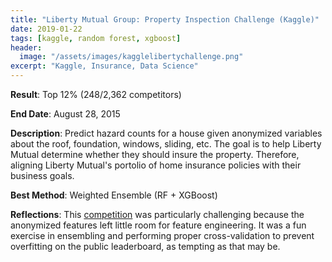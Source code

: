 ```yaml
---
title: "Liberty Mutual Group: Property Inspection Challenge (Kaggle)"
date: 2019-01-22
tags: [kaggle, random forest, xgboost]
header:
  image: "/assets/images/kagglelibertychallenge.png"
excerpt: "Kaggle, Insurance, Data Science"
---
```


**Result**: Top 12% (248/2,362 competitors)	

**End Date**: August 28, 2015

**Description**: Predict hazard counts for a house given anonymized variables about the roof, foundation, windows, sliding, etc. The goal is to help Liberty Mutual determine whether they should insure the property. Therefore, aligning Liberty Mutual's portolio of home insurance policies with their business goals. 

**Best Method**: Weighted Ensemble (RF + XGBoost)

**Reflections**: This [competition](https://www.kaggle.com/c/liberty-mutual-group-property-inspection-prediction) was particularly challenging because the anonymized features left little room for feature engineering. It was a fun exercise in ensembling and performing proper cross-validation to prevent overfitting on the public leaderboard, as tempting as that may be.

